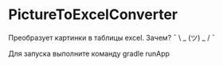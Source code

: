 # PictureToExcelConverter
Преобразует картинки в таблицы excel. Зачем? ¯ \ _ (ツ) _ / ¯

Для запуска выполните команду gradle runApp
